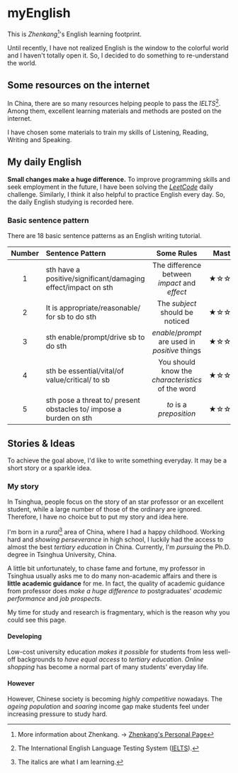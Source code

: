 # myEnglish

This is _Zhenkang_[^1]'s English learning footprint.

Until recently, I have not realized English is the window to the colorful world and I haven't totally open it.
So, I decided to do something to re-understand the world.

## Some resources on the internet

In China, there are so many resources helping people to pass the _IELTS_[^2]. Among them, excellent learning materials and methods are posted on the internet.

I have chosen some materials to train my skills of Listening, Reading, Writing and Speaking.

## My daily English

**Small changes make a huge difference.** To improve programming skills and seek employment in the future, I have been solving the _[LeetCode](https://github.com/qizhenkang/myLeetCode)_ daily challenge.
Similarly, I think it also helpful to practice English every day.
So, the daily English studying is recorded here.

### Basic sentence pattern

There are 18 basic sentence patterns as an English writing tutorial.

| Number | Sentence Pattern                                                   |                    Some Rules                     | Mastery |
| :----: | :----------------------------------------------------------------- | :-----------------------------------------------: | :-----: |
|   1    | sth have a positive/significant/damaging effect/impact on sth      |   The difference between _impact_ and _effect_    |  ★☆☆☆☆  |
|   2    | It is appropriate/reasonable/ for sb to do sth                     |          The _subject_ should be noticed          |  ★☆☆☆☆  |
|   3    | sth enable/prompt/drive sb to do sth                               |  _enable_/_prompt_ are used in _positive_ things  |  ★☆☆☆☆  |
|   4    | sth be essential/vital/of value/critical/ to sb                    | You should know the _characteristics_ of the word |  ★☆☆☆☆  |
|   5    | sth pose a threat to/ present obstacles to/ impose a burden on sth |              _to_ is a _preposition_              |  ★☆☆☆☆  |

## Stories & Ideas

To achieve the goal above, I'd like to write something everyday. It may be a short story or a sparkle idea.

### My story

In Tsinghua, people focus on the story of an star professor or an excellent student, while a large number of those of the ordinary are ignored. Therefore, I have no choice but to put my story and idea here.

I'm born in a _rural_[^4] area of China, where I had a happy childhood. Working hard and _showing perseverance_ in high school, I luckily had the access to almost the best _tertiary education_ in China. Currently, I'm _pursuing_ the Ph.D. degree in Tsinghua University, China.

A little bit unfortunately, to chase fame and fortune, my professor in Tsinghua usually asks me to do many non-academic affairs and there is **little academic guidance** for me.
In fact, the quality of academic guidance from professor does _make a huge difference to_ postgraduates' _academic performance_ and _job prospects_.

My time for study and research is fragmentary, which is the reason why you could see this page.

<!-- ### About China

I'd like to write something about my motherland, China, from the perspective of a native resident. -->

#### Developing

Low-cost university education _makes it possible_ for students from less well-off backgrounds to _have equal access_ to _tertiary education_.
_Online shopping_ has become a normal part of many students' everyday life.

#### However

However, Chinese society is becoming _highly competitive_ nowadays.
The _ageing population_ and _soaring_ income gap make students feel under increasing pressure to study hard.

<!-- ### Why is English so significant for non-native English people  -->

<!-- show perseverance -->

<!-- make a decent living -->

[^1]: More information about Zhenkang. -> [Zhenkang's Personal Page](https://qizhenkang.github.io/)
[^2]: The International English Language Testing System ([IELTS](https://www.ielts.org/)).
[^4]: The italics are what I am learning.

<!-- [^3]: The structure of the sentence. -->
